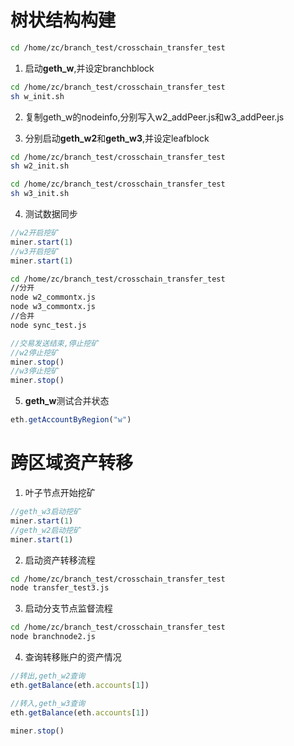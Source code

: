 # 树状结构构建
```bash
cd /home/zc/branch_test/crosschain_transfer_test
```

1. 启动**geth_w**,并设定branchblock
```bash
cd /home/zc/branch_test/crosschain_transfer_test
sh w_init.sh
```

2. 复制geth_w的nodeinfo,分别写入w2_addPeer.js和w3_addPeer.js

3. 分别启动**geth_w2**和**geth_w3**,并设定leafblock
```bash
cd /home/zc/branch_test/crosschain_transfer_test
sh w2_init.sh 

cd /home/zc/branch_test/crosschain_transfer_test
sh w3_init.sh
```

4. 测试数据同步
```js
//w2开启挖矿
miner.start(1)
//w3开启挖矿
miner.start(1)
```

```bash
cd /home/zc/branch_test/crosschain_transfer_test
//分开
node w2_commontx.js
node w3_commontx.js
//合并
node sync_test.js
```

```js
//交易发送结束,停止挖矿
//w2停止挖矿
miner.stop()
//w3停止挖矿
miner.stop()
```

5. **geth_w**测试合并状态
```js
eth.getAccountByRegion("w")
```

# 跨区域资产转移
1. 叶子节点开始挖矿
```js
//geth_w3启动挖矿
miner.start(1)
//geth_w2启动挖矿
miner.start(1)
```

2. 启动资产转移流程
```bash
cd /home/zc/branch_test/crosschain_transfer_test
node transfer_test3.js
```


3. 启动分支节点监督流程
```bash
cd /home/zc/branch_test/crosschain_transfer_test	
node branchnode2.js
```

4. 查询转移账户的资产情况
```js
//转出,geth_w2查询
eth.getBalance(eth.accounts[1])

//转入,geth_w3查询
eth.getBalance(eth.accounts[1])

miner.stop()
```
